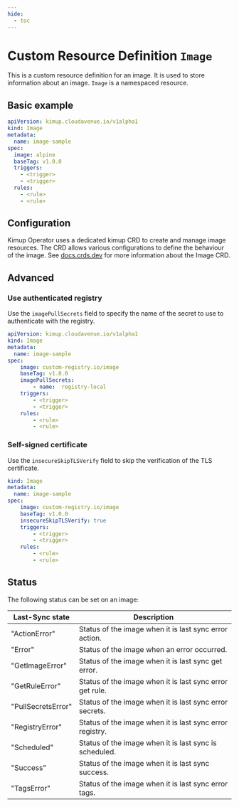 ```yaml
---
hide:
  - toc
---
```


# Custom Resource Definition `Image`

This is a custom resource definition for an image. It is used to store information about an image.
`Image` is a namespaced resource.

## Basic example

```yaml
apiVersion: kimup.cloudavenue.io/v1alpha1
kind: Image
metadata:
  name: image-sample
spec:
  image: alpine
  baseTag: v1.0.0
  triggers:
    - <trigger>
    - <trigger>
  rules:
    - <rule>
    - <rule>
```

## Configuration

Kimup Operator uses a dedicated kimup CRD to create and manage image resources. The CRD allows various configurations to define the behaviour of the image. See [docs.crds.dev](https://doc.crds.dev/github.com/orange-cloudavenue/kube-image-updater/kimup.cloudavenue.io/Image/v1alpha1) for more information about the Image CRD.

## Advanced

### Use authenticated registry

Use the `imagePullSecrets` field to specify the name of the secret to use to authenticate with the registry.

```yaml
apiVersion: kimup.cloudavenue.io/v1alpha1
kind: Image
metadata:
  name: image-sample
spec:
    image: custom-registry.io/image
    baseTag: v1.0.0
    imagePullSecrets:
        - name:  registry-local
    triggers:
        - <trigger>
        - <trigger>
    rules:
        - <rule>
        - <rule>
```

### Self-signed certificate

Use the `insecureSkipTLSVerify` field to skip the verification of the TLS certificate.

```yaml
kind: Image
metadata:
  name: image-sample
spec:
    image: custom-registry.io/image
    baseTag: v1.0.0
    insecureSkipTLSVerify: true
    triggers:
        - <trigger>
        - <trigger>
    rules:
        - <rule>
        - <rule>
```
## Status

The following status can be set on an image:

| Last-Sync state | Description |
| --------------- | ----------- |
| &#34;ActionError&#34; | Status of the image when it is last sync error action. |
| &#34;Error&#34; | Status of the image when an error occurred. |
| &#34;GetImageError&#34; | Status of the image when it is last sync get error. |
| &#34;GetRuleError&#34; | Status of the image when it is last sync error get rule. |
| &#34;PullSecretsError&#34; | Status of the image when it is last sync error secrets. |
| &#34;RegistryError&#34; | Status of the image when it is last sync error registry. |
| &#34;Scheduled&#34; | Status of the image when it is last sync is scheduled. |
| &#34;Success&#34; | Status of the image when it is last sync success. |
| &#34;TagsError&#34; | Status of the image when it is last sync error tags. |


